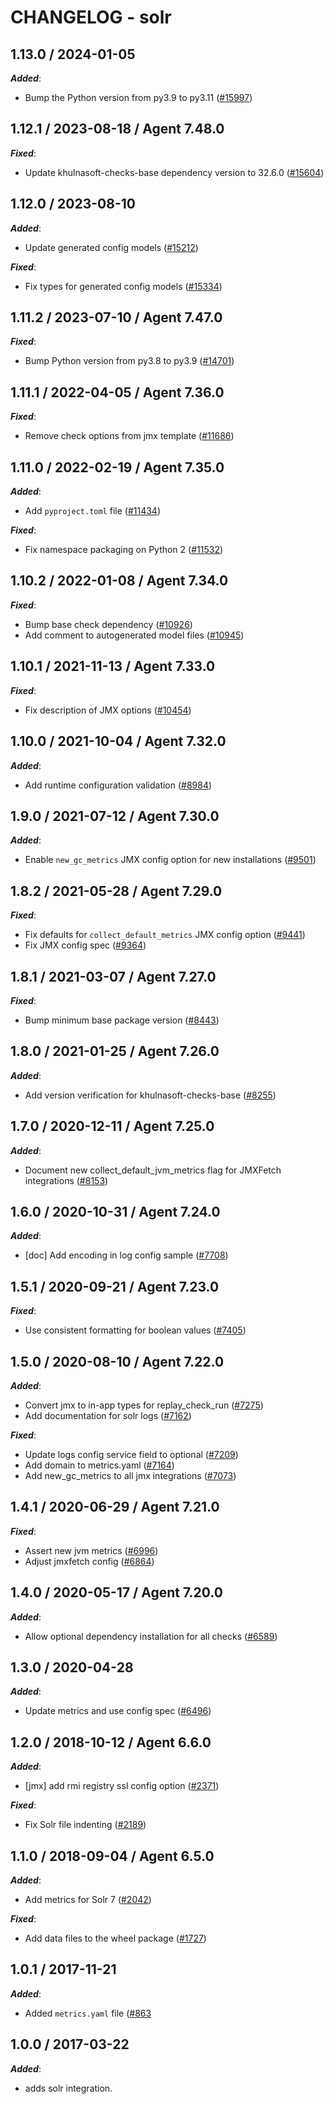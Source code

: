 # CHANGELOG - solr

<!-- towncrier release notes start -->

## 1.13.0 / 2024-01-05

***Added***:

* Bump the Python version from py3.9 to py3.11 ([#15997](https://github.com/KhulnaSoft/integrations-core/pull/15997))

## 1.12.1 / 2023-08-18 / Agent 7.48.0

***Fixed***:

* Update khulnasoft-checks-base dependency version to 32.6.0 ([#15604](https://github.com/KhulnaSoft/integrations-core/pull/15604))

## 1.12.0 / 2023-08-10

***Added***:

* Update generated config models ([#15212](https://github.com/KhulnaSoft/integrations-core/pull/15212))

***Fixed***:

* Fix types for generated config models ([#15334](https://github.com/KhulnaSoft/integrations-core/pull/15334))

## 1.11.2 / 2023-07-10 / Agent 7.47.0

***Fixed***:

* Bump Python version from py3.8 to py3.9 ([#14701](https://github.com/KhulnaSoft/integrations-core/pull/14701))

## 1.11.1 / 2022-04-05 / Agent 7.36.0

***Fixed***:

* Remove check options from jmx template ([#11686](https://github.com/KhulnaSoft/integrations-core/pull/11686))

## 1.11.0 / 2022-02-19 / Agent 7.35.0

***Added***:

* Add `pyproject.toml` file ([#11434](https://github.com/KhulnaSoft/integrations-core/pull/11434))

***Fixed***:

* Fix namespace packaging on Python 2 ([#11532](https://github.com/KhulnaSoft/integrations-core/pull/11532))

## 1.10.2 / 2022-01-08 / Agent 7.34.0

***Fixed***:

* Bump base check dependency ([#10926](https://github.com/KhulnaSoft/integrations-core/pull/10926))
* Add comment to autogenerated model files ([#10945](https://github.com/KhulnaSoft/integrations-core/pull/10945))

## 1.10.1 / 2021-11-13 / Agent 7.33.0

***Fixed***:

* Fix description of JMX options ([#10454](https://github.com/KhulnaSoft/integrations-core/pull/10454))

## 1.10.0 / 2021-10-04 / Agent 7.32.0

***Added***:

* Add runtime configuration validation ([#8984](https://github.com/KhulnaSoft/integrations-core/pull/8984))

## 1.9.0 / 2021-07-12 / Agent 7.30.0

***Added***:

* Enable `new_gc_metrics` JMX config option for new installations ([#9501](https://github.com/KhulnaSoft/integrations-core/pull/9501))

## 1.8.2 / 2021-05-28 / Agent 7.29.0

***Fixed***:

* Fix defaults for `collect_default_metrics` JMX config option ([#9441](https://github.com/KhulnaSoft/integrations-core/pull/9441))
* Fix JMX config spec ([#9364](https://github.com/KhulnaSoft/integrations-core/pull/9364))

## 1.8.1 / 2021-03-07 / Agent 7.27.0

***Fixed***:

* Bump minimum base package version ([#8443](https://github.com/KhulnaSoft/integrations-core/pull/8443))

## 1.8.0 / 2021-01-25 / Agent 7.26.0

***Added***:

* Add version verification for khulnasoft-checks-base ([#8255](https://github.com/KhulnaSoft/integrations-core/pull/8255))

## 1.7.0 / 2020-12-11 / Agent 7.25.0

***Added***:

* Document new collect_default_jvm_metrics flag for JMXFetch integrations ([#8153](https://github.com/KhulnaSoft/integrations-core/pull/8153))

## 1.6.0 / 2020-10-31 / Agent 7.24.0

***Added***:

* [doc] Add encoding in log config sample ([#7708](https://github.com/KhulnaSoft/integrations-core/pull/7708))

## 1.5.1 / 2020-09-21 / Agent 7.23.0

***Fixed***:

* Use consistent formatting for boolean values ([#7405](https://github.com/KhulnaSoft/integrations-core/pull/7405))

## 1.5.0 / 2020-08-10 / Agent 7.22.0

***Added***:

* Convert jmx to in-app types for replay_check_run ([#7275](https://github.com/KhulnaSoft/integrations-core/pull/7275))
* Add documentation for solr logs ([#7162](https://github.com/KhulnaSoft/integrations-core/pull/7162))

***Fixed***:

* Update logs config service field to optional ([#7209](https://github.com/KhulnaSoft/integrations-core/pull/7209))
* Add domain to metrics.yaml ([#7164](https://github.com/KhulnaSoft/integrations-core/pull/7164))
* Add new_gc_metrics to all jmx integrations ([#7073](https://github.com/KhulnaSoft/integrations-core/pull/7073))

## 1.4.1 / 2020-06-29 / Agent 7.21.0

***Fixed***:

* Assert new jvm metrics ([#6996](https://github.com/KhulnaSoft/integrations-core/pull/6996))
* Adjust jmxfetch config ([#6864](https://github.com/KhulnaSoft/integrations-core/pull/6864))

## 1.4.0 / 2020-05-17 / Agent 7.20.0

***Added***:

* Allow optional dependency installation for all checks ([#6589](https://github.com/KhulnaSoft/integrations-core/pull/6589))

## 1.3.0 / 2020-04-28

***Added***:

* Update metrics and use config spec ([#6496](https://github.com/KhulnaSoft/integrations-core/pull/6496))

## 1.2.0 / 2018-10-12 / Agent 6.6.0

***Added***:

* [jmx] add rmi registry ssl config option ([#2371](https://github.com/KhulnaSoft/integrations-core/pull/2371))

***Fixed***:

* Fix Solr file indenting ([#2189](https://github.com/KhulnaSoft/integrations-core/pull/2189))

## 1.1.0 / 2018-09-04 / Agent 6.5.0

***Added***:

* Add metrics for Solr 7 ([#2042](https://github.com/KhulnaSoft/integrations-core/pull/2042))

***Fixed***:

* Add data files to the wheel package ([#1727](https://github.com/KhulnaSoft/integrations-core/pull/1727))

## 1.0.1 / 2017-11-21

***Added***:

* Added `metrics.yaml` file ([#863](https://github.com/KhulnaSoft/integrations-core/issues/863)

## 1.0.0 / 2017-03-22

***Added***:

* adds solr integration.
